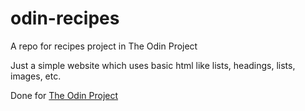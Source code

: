 # odin-recipes
A repo for recipes project in The Odin Project

Just a simple website which uses basic html like lists, headings, lists, images, etc.

Done for [The Odin Project](https://www.theodinproject.com)
